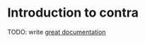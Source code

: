 # Introduction to contra

TODO: write [great documentation](http://jacobian.org/writing/great-documentation/what-to-write/)
